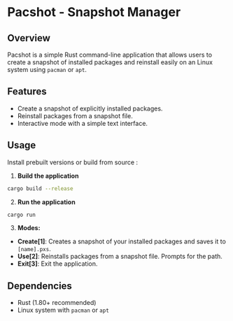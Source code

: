 # Pacshot - Snapshot Manager

## Overview
Pacshot is a simple Rust command-line application that allows users to create a snapshot of installed packages and reinstall easily on an Linux system using `pacman` or `apt`.

## Features
- Create a snapshot of explicitly installed packages.
- Reinstall packages from a snapshot file.
- Interactive mode with a simple text interface.

## Usage

Install prebuilt versions or build from source :

1. **Build the application**

```bash
cargo build --release
```

2. **Run the application**

```bash
cargo run
```

3. **Modes:**
- **Create[1]**: Creates a snapshot of your installed packages and saves it to `[name].pxs`.
- **Use[2]**: Reinstalls packages from a snapshot file. Prompts for the path.
- **Exit[3]**: Exit the application.

## Dependencies
- Rust (1.80+ recommended)
- Linux system with `pacman` or `apt`
